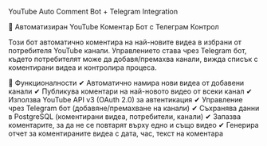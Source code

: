 YouTube Auto Comment Bot + Telegram Integration

🚀 Автоматизиран YouTube Коментар Бот с Телеграм Контрол

Този бот автоматично коментира на най-новите видеа в избрани от потребителя YouTube канали. Управлението става чрез Telegram бот, където потребителят може да добавя/премахва канали, вижда списък с коментирани видеа и контролира процеса.

📌 Функционалности
✔ Автоматично намира нови видеа от добавени канали
✔ Публикува коментари на най-новото видео от всеки канал
✔ Използва YouTube API v3 (OAuth 2.0) за автентикация
✔ Управление чрез Telegram бот (добавяне/премахване на канали)
✔ Съхранява данни в PostgreSQL (коментирани видеа, потребители, канали)
✔ Запазва коментарите, за да не се повтарят върху едно и също видео
✔ Генерира отчет за коментираните видеа с дата, час, текст на коментара